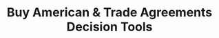 ---
title: Buy American & Trade Agreements Decision Tools
description: This webpage offers decision tools for navigating Buying American and Trade Agreements.
external_url: www.fai.gov/tools/Buy-American-and-Trade-Agreements-Decision-Tools
content_tags:
type: link
filters: acquisition-best-practices na-branded-offering na-audience
---